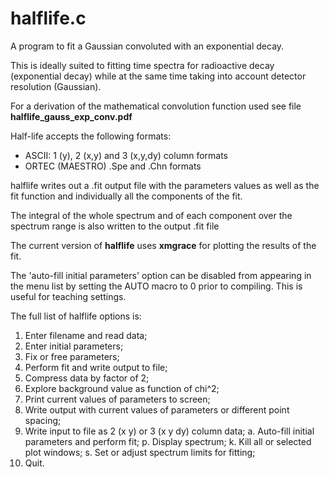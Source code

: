# halflife.c

A program to fit a Gaussian convoluted with an exponential decay.

This is ideally suited to fitting time spectra for radioactive decay
(exponential decay) while at the same time taking into account detector
resolution (Gaussian).

For a derivation of the mathematical convolution function used see file
**halflife_gauss_exp_conv.pdf**

Half-life accepts the following formats:

- ASCII: 1 (y), 2 (x,y) and 3 (x,y,dy) column formats
- ORTEC (MAESTRO) .Spe and .Chn formats

halflife writes out a .fit output file with the parameters values
as well as the fit function and individually all the components of the fit.

The integral of the whole spectrum and of each component over the spectrum
range is also written to the output .fit file

The current version of **halflife** uses **xmgrace** for plotting the results
of the fit.

The 'auto-fill initial parameters' option can be disabled from appearing
in the menu list by setting the AUTO macro to 0 prior to compiling.
This is useful for teaching settings.

The full list of halflife options is:

1. Enter filename and read data;
2. Enter initial parameters;
3. Fix or free parameters;
4. Perform fit and write output to file;
5. Compress data by factor of 2;
6. Explore background value as function of chi^2;
7. Print current values of parameters to screen;
8. Write output with current values of parameters or different point spacing;
9. Write input to file as 2 (x y) or 3 (x y dy) column data;
a. Auto-fill initial parameters and perform fit;
p. Display spectrum;
k. Kill all or selected plot windows;
s. Set or adjust spectrum limits for fitting;
0. Quit.
